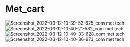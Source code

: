 # Met_cart
![Screenshot_2022-03-12-10-39-53-625_com met tech](https://user-images.githubusercontent.com/38399184/158005462-efdcd96b-e6ca-44c8-be28-1f0f29bb8a09.png)
![Screenshot_2022-03-12-10-40-21-582_com met tech](https://user-images.githubusercontent.com/38399184/158005523-fc88a526-821f-4920-89c0-ff72cb3bbc1a.png)
![Screenshot_2022-03-12-10-40-33-628_com met tech](https://user-images.githubusercontent.com/38399184/158005527-b7de6ccd-9575-449b-9f92-9cf1d206a220.png)
![Screenshot_2022-03-12-10-40-36-973_com met tech](https://user-images.githubusercontent.com/38399184/158005529-424237f2-9999-4b54-b5c4-a1e19e890141.png)
